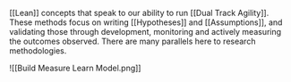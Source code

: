 [[Lean]] concepts that speak to our ability to run [[Dual Track Agility]]. These methods focus on writing [[Hypotheses]] and [[Assumptions]], and validating those through development, monitoring and actively measuring the outcomes observed. There are many parallels here to research methodologies.

![[Build Measure Learn Model.png]]